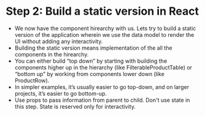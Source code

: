 # Step 2: Build a static version in React 

- We now have the component hirearchy with us. Lets try to build a static version of the application wherein we use the data model to render the UI without adding any interactivity.
- Building the static version means implementation of the all the components in the hirearchy.
- You can either build “top down” by starting with building the components higher up in the hierarchy (like FilterableProductTable) or “bottom up” by working from components lower down (like ProductRow).
- In simpler examples, it’s usually easier to go top-down, and on larger projects, it’s easier to go bottom-up.
- Use props to pass information from parent to child. Don't use state in this step. State is reserved only for interactivity.
